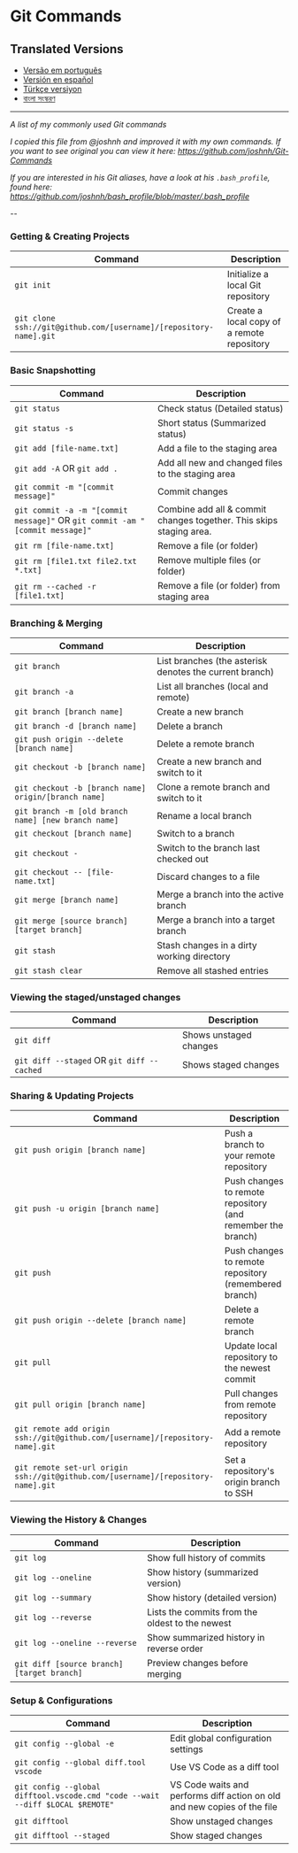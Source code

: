 Git Commands
============

## Translated Versions

- [Versão em português](READMEpt.md)
- [Versión en español](READMEes.md)
- [Türkçe versiyon](READMEtr.md)
- [বাংলা সংস্করণ](READMEbn.md)

___

_A list of my commonly used Git commands_

_I copied this file from @joshnh and improved it with my own commands. If you want to see original you can view it
here: https://github.com/joshnh/Git-Commands_

*If you are interested in his Git aliases, have a look at his `.bash_profile`, found
here: https://github.com/joshnh/bash_profile/blob/master/.bash_profile*

--

### Getting & Creating Projects

| Command                                                           | Description                                 |
|-------------------------------------------------------------------|---------------------------------------------|
| `git init`                                                        | Initialize a local Git repository           |
| `git clone ssh://git@github.com/[username]/[repository-name].git` | Create a local copy of a remote repository  |

### Basic Snapshotting

| Command                                                                      | Description                                                         |
|------------------------------------------------------------------------------|---------------------------------------------------------------------|
| `git status`                                                                 | Check status (Detailed status)                                      |
| `git status -s`                                                              | Short status (Summarized status)                                    |
| `git add [file-name.txt]`                                                    | Add a file to the staging area                                      |
| `git add -A` OR `git add .`                                                  | Add all new and changed files to the staging area                   |
| `git commit -m "[commit message]"`                                           | Commit changes                                                      |
| `git commit -a -m "[commit message]"` OR `git commit -am "[commit message]"` | Combine add all & commit changes together. This skips staging area. |
| `git rm [file-name.txt]`                                                     | Remove a file (or folder)                                           |
| `git rm [file1.txt file2.txt *.txt]`                                         | Remove multiple files (or folder)                                   |
| `git rm --cached -r [file1.txt]`                                             | Remove a file (or folder) from staging area                         |

### Branching & Merging

| Command                                              | Description                                             |
|------------------------------------------------------|---------------------------------------------------------|
| `git branch`                                         | List branches (the asterisk denotes the current branch) |
| `git branch -a`                                      | List all branches (local and remote)                    |
| `git branch [branch name]`                           | Create a new branch                                     |
| `git branch -d [branch name]`                        | Delete a branch                                         |
| `git push origin --delete [branch name]`             | Delete a remote branch                                  |
| `git checkout -b [branch name]`                      | Create a new branch and switch to it                    |
| `git checkout -b [branch name] origin/[branch name]` | Clone a remote branch and switch to it                  |
| `git branch -m [old branch name] [new branch name]`  | Rename a local branch                                   |
| `git checkout [branch name]`                         | Switch to a branch                                      |
| `git checkout -`                                     | Switch to the branch last checked out                   |
| `git checkout -- [file-name.txt]`                    | Discard changes to a file                               |
| `git merge [branch name]`                            | Merge a branch into the active branch                   |
| `git merge [source branch] [target branch]`          | Merge a branch into a target branch                     |
| `git stash`                                          | Stash changes in a dirty working directory              |
| `git stash clear`                                    | Remove all stashed entries                              |

### Viewing the staged/unstaged changes

| Command                                    | Description            |
|--------------------------------------------|------------------------|
| `git diff`                                 | Shows unstaged changes |
| `git diff --staged` OR `git diff --cached` | Shows staged changes   |

### Sharing & Updating Projects

| Command                                                                           | Description                                                 |
|-----------------------------------------------------------------------------------|-------------------------------------------------------------|
| `git push origin [branch name]`                                                   | Push a branch to your remote repository                     |
| `git push -u origin [branch name]`                                                | Push changes to remote repository (and remember the branch) |
| `git push`                                                                        | Push changes to remote repository (remembered branch)       |
| `git push origin --delete [branch name]`                                          | Delete a remote branch                                      |
| `git pull`                                                                        | Update local repository to the newest commit                |
| `git pull origin [branch name]`                                                   | Pull changes from remote repository                         |
| `git remote add origin ssh://git@github.com/[username]/[repository-name].git`     | Add a remote repository                                     |
| `git remote set-url origin ssh://git@github.com/[username]/[repository-name].git` | Set a repository's origin branch to SSH                     |

### Viewing the History & Changes

| Command                                    | Description                                      |
|--------------------------------------------|--------------------------------------------------|
| `git log`                                  | Show full history of commits                     |
| `git log --oneline`                        | Show history (summarized version)                |
| `git log --summary`                        | Show history (detailed version)                  |
| `git log --reverse`                        | Lists the commits from the oldest to the newest  |
| `git log --oneline --reverse`              | Show summarized history in reverse order         |
| `git diff [source branch] [target branch]` | Preview changes before merging                   |

### Setup & Configurations

| Command                                                                       | Description                                                              |
|-------------------------------------------------------------------------------|--------------------------------------------------------------------------|
| `git config --global -e`                                                      | Edit global configuration settings                                       |
| `git config --global diff.tool vscode`                                        | Use VS Code as a diff tool                                               |
| `git config --global difftool.vscode.cmd "code --wait --diff $LOCAL $REMOTE"` | VS Code waits and performs diff action on old and new copies of the file |
| `git difftool`                                                                | Show unstaged changes                                                    |
| `git difftool --staged`                                                       | Show staged changes                                                      |
